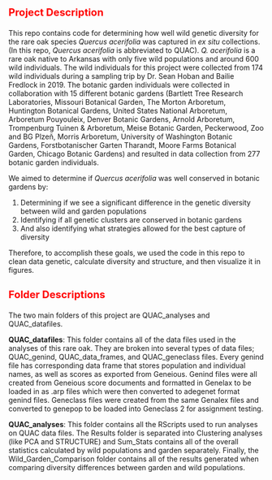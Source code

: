 <b><p><h1 style="color:red;font-size:20px;"> Project Description</b></p></h1>

This repo contains code for determining how well wild genetic diversity for the rare oak species <i>Quercus acerifolia </i> was captured in <i>ex situ</i> collections. (In this repo, <i>Quercus acerifolia</i> is abbreviated to QUAC). <i>Q. acerifolia </i> is a rare oak native to Arkansas with only five wild populations and around 600 wild individuals. The wild individuals for this project were collected from 174 wild individuals during a sampling trip by Dr. Sean Hoban and Bailie Fredlock in 2019. The botanic garden individuals were collected in collaboration with 15 different botanic gardens (Bartlett Tree Research Laboratories, Missouri Botanical Garden, The Morton Arboretum, Huntington Botanical Gardens, United States National Arboretum, Arboretum Pouyouleix, Denver Botanic Gardens, Arnold Arboretum, Trompenburg Tuinen & Arboretum, Meise Botanic Garden, Peckerwood, Zoo and BG Plzeň, Morris Arboretum, University of Washington Botanic Gardens, Forstbotanischer Garten Tharandt, Moore Farms Botanical Garden, Chicago Botanic Gardens) and resulted in data collection from 277 botanic garden individuals. 

<p>We aimed to determine if <i>Quercus acerifolia </i> was well conserved in botanic gardens by:</p>
<ol start="1">
<li>Determining if we see a significant difference in the genetic diversity between wild and garden populations</li>
<li>Identifying if all genetic clusters are conserved in botanic gardens</li>
<li>And also identifying what strategies allowed for the best capture of diversity</li>
</ol> 
  
Therefore, to accomplish these goals, we used the code in this repo to clean data genetic, calculate diversity and structure, and then visualize it in figures. 

<b><p><h1 style="color:red;font-size:20px;">Folder Descriptions</b></p></h1>

The two main folders of this project are QUAC_analyses and QUAC_datafiles. 

<b>QUAC_datafiles</b>: This folder contains all of the data files used in the analyses of this rare oak. They are broken into several types of data files; QUAC_genind, QUAC_data_frames, and QUAC_geneclass files. Every genind file has corresponding data frame that stores population and individual names, as well as scores as exported from Geneious. Genind files were all created from Geneious score documents and formatted in Genelax to be loaded in as .arp files which were then converted to adegenet format genind files. Geneclass files were created from the same Genalex files and converted to genepop to be loaded into Geneclass 2 for assignment testing. 

<b>QUAC_analyses</b>: This folder contains all the RScripts used to run analyses on QUAC data files. The Results folder is separated into Clustering analyses (like PCA and STRUCTURE) and Sum_Stats contains all of the overall statistics calculated by wild populations and garden separately. Finally, the Wild_Garden_Comparison folder contains all of the results generated when comparing diversity differences between garden and wild populations. 
